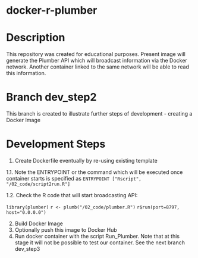 # docker-r-plumber

# Description

This repository was created for educational purposes. Present image will generate the Plumber API which will broadcast information via the Docker network. Another container linked to the same network will be able to read this information.

# Branch dev_step2

This branch is created to illustrate further steps of development - creating a Docker Image

# Development Steps

1. Create Dockerfile eventually by re-using existing template

1.1. Note the ENTRYPOINT or the command which will be executed once container starts is specified as `ENTRYPOINT ["Rscript", "/02_code/script2run.R"]`

1.2. Check the R code that will start broadcasting API: 

`library(plumber)`
`r <- plumb("/02_code/plumber.R")`
`r$run(port=8797, host="0.0.0.0")`

2. Build Docker Image
3. Optionally push this image to Docker Hub
4. Run docker container with the script Run_Plumber. Note that at this stage it will not be possible to test our container. See the next branch dev_step3 

